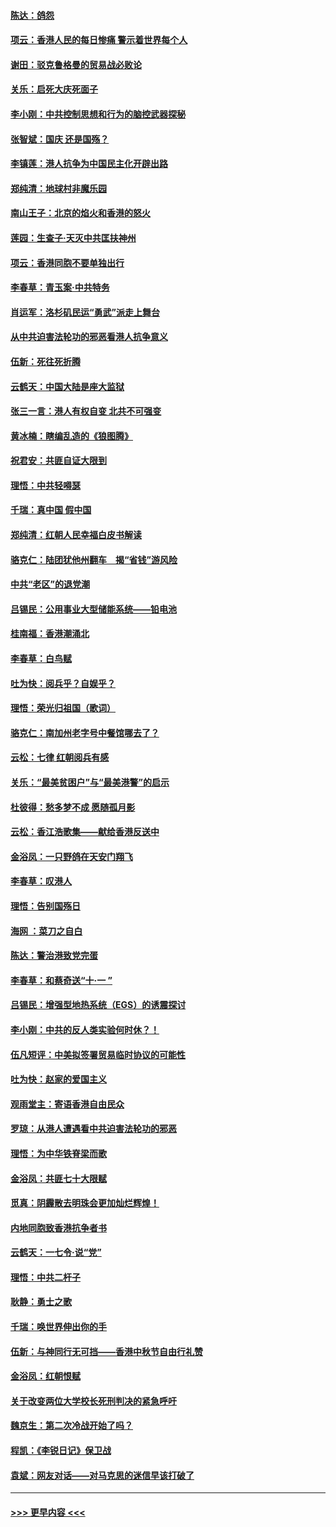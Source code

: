 #### [陈达：鸽怨](../pages/nsc993/n11561879.md?t=10021401) 
#### [项云：香港人民的每日惨痛  警示着世界每个人](../pages/nsc993/n11559273.md?t=10021401) 
#### [谢田：驳克鲁格曼的贸易战必败论](../pages/nsc993/n11555840.md?t=10021401) 
#### [关乐：启死大庆死面子](../pages/nsc993/n11556823.md?t=10021401) 
#### [李小刚：中共控制思想和行为的脑控武器探秘](../pages/nsc993/n11556776.md?t=10021401) 
#### [张智斌：国庆  还是国殇？](../pages/nsc993/n11556617.md?t=10021401) 
#### [李镇莲：港人抗争为中国民主化开辟出路](../pages/nsc993/n11556570.md?t=10021401) 
#### [郑纯清：地球村非魔乐园](../pages/nsc993/n11555415.md?t=10021401) 
#### [南山王子：北京的焰火和香港的怒火](../pages/nsc993/n11555318.md?t=10021401) 
#### [莲园：生查子·天灭中共匡扶神州](../pages/nsc993/n11555302.md?t=10021401) 
#### [项云：香港同胞不要单独出行](../pages/nsc993/n11555276.md?t=10021401) 
#### [李春草：青玉案‧中共特务](../pages/nsc993/n11552356.md?t=10021401) 
#### [肖运军：洛杉矶民运“勇武”派走上舞台](../pages/nsc993/n11551595.md?t=10021401) 
#### [从中共迫害法轮功的邪恶看港人抗争意义](../pages/nsc993/n11540858.md?t=10021401) 
#### [伍新：死往死折腾](../pages/nsc993/n11550174.md?t=10021401) 
#### [云鹤天：中国大陆是座大监狱](../pages/nsc993/n11550155.md?t=10021401) 
#### [张三一言：港人有权自变 北共不可强变](../pages/nsc993/n11550132.md?t=10021401) 
#### [黄冰楠：瞎编乱造的《狼图腾》](../pages/nsc993/n11550082.md?t=10021401) 
#### [祝君安：共匪自证大限到](../pages/nsc993/n11550041.md?t=10021401) 
#### [理悟：中共轻嘚瑟](../pages/nsc993/n11547978.md?t=10021401) 
#### [千瑞：真中国 假中国](../pages/nsc993/n11547865.md?t=10021401) 
#### [郑纯清：红朝人民幸福白皮书解读](../pages/nsc993/n11547499.md?t=10021401) 
#### [骆克仁：陆团犹他州翻车　揭“省钱”游风险](../pages/nsc993/n11546977.md?t=10021401) 
#### [中共“老区”的退党潮](../pages/nsc993/n11545995.md?t=10021401) 
#### [吕锡民：公用事业大型储能系统——铅电池](../pages/nsc993/n11545701.md?t=10021401) 
#### [桂南福：香港潮涌北](../pages/nsc993/n11545682.md?t=10021401) 
#### [李春草：白鸟赋](../pages/nsc993/n11545663.md?t=10021401) 
#### [吐为快：阅兵乎？自娱乎？](../pages/nsc993/n11545625.md?t=10021401) 
#### [理悟：荣光归祖国（歌词）](../pages/nsc993/n11545616.md?t=10021401) 
#### [骆克仁：南加州老字号中餐馆哪去了？](../pages/nsc993/n11545120.md?t=10021401) 
#### [云松：七律 红朝阅兵有感](../pages/nsc993/n11542394.md?t=10021401) 
#### [关乐：“最美贫困户”与“最美港警”的启示](../pages/nsc993/n11542252.md?t=10021401) 
#### [杜彼得：愁多梦不成 愿随孤月影](../pages/nsc993/n11540296.md?t=10021401) 
#### [云松：香江浩歌集——献给香港反送中](../pages/nsc993/n11540149.md?t=10021401) 
#### [金浴凤：一只野鸽在天安门翔飞](../pages/nsc993/n11540280.md?t=10021401) 
#### [李春草：叹港人](../pages/nsc993/n11540119.md?t=10021401) 
#### [理悟：告别国殇日](../pages/nsc993/n11539610.md?t=10021401) 
#### [海网 ：菜刀之自白](../pages/nsc993/n11539597.md?t=10021401) 
#### [陈达：警治港致党完蛋](../pages/nsc993/n11538127.md?t=10021401) 
#### [李春草：和蔡奇送“十·一 ”](../pages/nsc993/n11537810.md?t=10021401) 
#### [吕锡民：增强型地热系统（EGS）的诱震探讨](../pages/nsc993/n11537765.md?t=10021401) 
#### [李小刚：中共的反人类实验何时休？！](../pages/nsc993/n11537669.md?t=10021401) 
#### [伍凡短评：中美拟签署贸易临时协议的可能性](../pages/nsc993/n11536773.md?t=10021401) 
#### [吐为快：赵家的爱国主义](../pages/nsc993/n11536750.md?t=10021401) 
#### [观雨堂主：寄语香港自由民众](../pages/nsc993/n11536735.md?t=10021401) 
#### [罗琼：从港人遭遇看中共迫害法轮功的邪恶](../pages/nsc993/n11507862.md?t=10021401) 
#### [理悟：为中华铁脊梁而歌](../pages/nsc993/n11534458.md?t=10021401) 
#### [金浴凤：共匪七十大限赋](../pages/nsc993/n11534434.md?t=10021401) 
#### [觅真：阴霾散去明珠会更加灿烂辉煌！](../pages/nsc993/n11531858.md?t=10021401) 
#### [内地同胞致香港抗争者书](../pages/nsc993/n11531645.md?t=10021401) 
#### [云鹤天：一七令‧说“党”](../pages/nsc993/n11529099.md?t=10021401) 
#### [理悟：中共二杆子](../pages/nsc993/n11529046.md?t=10021401) 
#### [耿静：勇士之歌](../pages/nsc993/n11527562.md?t=10021401) 
#### [千瑞：唤世界伸出你的手](../pages/nsc993/n11526942.md?t=10021401) 
#### [伍新：与神同行无可挡——香港中秋节自由行礼赞](../pages/nsc993/n11526801.md?t=10021401) 
#### [金浴凤：红朝恨赋](../pages/nsc993/n11524312.md?t=10021401) 
#### [关于改变两位大学校长死刑判决的紧急呼吁](../pages/nsc993/n11524103.md?t=10021401) 
#### [魏京生：第二次冷战开始了吗？](../pages/nsc993/n11524023.md?t=10021401) 
#### [程凯：《李锐日记》保卫战](../pages/nsc993/n11522922.md?t=10021401) 
#### [袁斌：网友对话——对马克思的迷信早该打破了](../pages/nsc993/n11522561.md?t=10021401) 

----
#### [ >>> 更早内容 <<< ](../indexes/nsc993-earlier.md)
